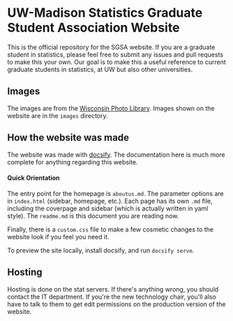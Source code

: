# UW-Madison Statistics Graduate Student Association Website

This is the official repository for the SGSA website. If you are a graduate
student in statistics, please feel free to submit any issues and pull requests
to make this your own. Our goal is to make this a useful reference to current
graduate students in statistics, at UW but also other universities.

## Images

The images are from the [Wisconsin Photo
Library](https://uwmadison-photos.photoshelter.com/index). Images shown on the
website are in the `images` directory.

## How the website was made

The website was made with [docsify](https://docsify.js.org/#/). The
documentation here is much more complete for anything regarding this website.

#### Quick Orientation

The entry point for the homepage is `aboutus.md`. The parameter options are in
`index.html` (sidebar, homepage, etc.). Each page has its own `.md` file,
including the coverpage and sidebar (which is actually written in yaml style).
The `readme.md` is this document you are reading now.

Finally, there is a `custom.css` file to make a few cosmetic changes to the
website look if you feel you need it.

To preview the site locally, install docsify, and run `docsify serve`.

## Hosting

Hosting is done on the stat servers. If there's anything wrong, you should 
contact the IT department. If you're the new technology chair, you'll also
have to talk to them to get edit permissions on the production version of 
the website.
